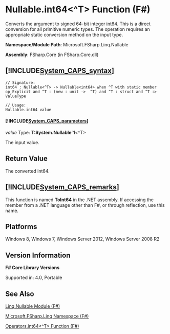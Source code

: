 # Nullable.int64<^T> Function (F#)

Converts the argument to signed 64-bit integer [int64](http://msdn.microsoft.com/en-us/library/1bec11c0-45ac-469e-923b-22a1708c0701). This is a direct conversion for all primitive numeric types. The operation requires an appropriate static conversion method on the input type.

**Namespace/Module Path**: Microsoft.FSharp.Linq.Nullable

**Assembly**: FSharp.Core (in FSharp.Core.dll)


## [!INCLUDE[System_CAPS_syntax](//System/Token/System_CAPS_syntax_md.md)]

```
// Signature:
int64 : Nullable<^T> -> Nullable<int64> when ^T with static member op_Explicit and ^T : (new : unit ->  ^T) and ^T : struct and ^T :> ValueType

// Usage:
Nullable.int64 value
```

#### [!INCLUDE[System_CAPS_parameters](//System/Token/System_CAPS_parameters_md.md)]
*value*
Type: **T:System.Nullable&#96;1**&lt;^T&gt;


The input value.




## Return Value
The converted int64.


## [!INCLUDE[System_CAPS_remarks](//System/Token/System_CAPS_remarks_md.md)]
This function is named **ToInt64** in the .NET assembly. If accessing the member from a .NET language other than F#, or through reflection, use this name.


## Platforms
Windows 8, Windows 7, Windows Server 2012, Windows Server 2008 R2


## Version Information
**F# Core Library Versions**

Supported in: 4.0, Portable




## See Also
[Linq.Nullable Module &#40;F&#35;&#41;](Linq.Nullable+Module+28%F%2329%.md)

[Microsoft.FSharp.Linq Namespace &#40;F&#35;&#41;](Microsoft.FSharp.Linq+Namespace+28%F%2329%.md)

[Operators.int64&#60;^T&#62; Function &#40;F&#35;&#41;](Operators.int64%3C%5ET%3E+Function+28%F%2329%.md)

